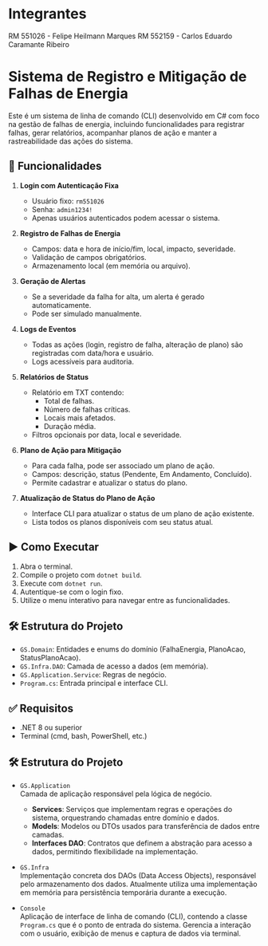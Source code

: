 # Integrantes
RM 551026 - Felipe Heilmann Marques
RM 552159 - Carlos Eduardo Caramante Ribeiro


# Sistema de Registro e Mitigação de Falhas de Energia

Este é um sistema de linha de comando (CLI) desenvolvido em C# com foco na gestão de falhas de energia, incluindo funcionalidades para registrar falhas, gerar relatórios, acompanhar planos de ação e manter a rastreabilidade das ações do sistema.

## 🎯 Funcionalidades

1. **Login com Autenticação Fixa**
   - Usuário fixo: `rm551026`
   - Senha: `admin1234!`
   - Apenas usuários autenticados podem acessar o sistema.

2. **Registro de Falhas de Energia**
   - Campos: data e hora de início/fim, local, impacto, severidade.
   - Validação de campos obrigatórios.
   - Armazenamento local (em memória ou arquivo).

3. **Geração de Alertas**
   - Se a severidade da falha for alta, um alerta é gerado automaticamente.
   - Pode ser simulado manualmente.

4. **Logs de Eventos**
   - Todas as ações (login, registro de falha, alteração de plano) são registradas com data/hora e usuário.
   - Logs acessíveis para auditoria.

5. **Relatórios de Status**
   - Relatório em TXT contendo:
     - Total de falhas.
     - Número de falhas críticas.
     - Locais mais afetados.
     - Duração média.
   - Filtros opcionais por data, local e severidade.

6. **Plano de Ação para Mitigação**
   - Para cada falha, pode ser associado um plano de ação.
   - Campos: descrição, status (Pendente, Em Andamento, Concluído).
   - Permite cadastrar e atualizar o status do plano.

7. **Atualização de Status do Plano de Ação**
   - Interface CLI para atualizar o status de um plano de ação existente.
   - Lista todos os planos disponíveis com seu status atual.

## ▶️ Como Executar

1. Abra o terminal.
2. Compile o projeto com `dotnet build`.
3. Execute com `dotnet run`.
4. Autentique-se com o login fixo.
5. Utilize o menu interativo para navegar entre as funcionalidades.

## 🛠 Estrutura do Projeto

- `GS.Domain`: Entidades e enums do domínio (FalhaEnergia, PlanoAcao, StatusPlanoAcao).
- `GS.Infra.DAO`: Camada de acesso a dados (em memória).
- `GS.Application.Service`: Regras de negócio.
- `Program.cs`: Entrada principal e interface CLI.

## ✅ Requisitos

- .NET 8 ou superior
- Terminal (cmd, bash, PowerShell, etc.)

## 🛠 Estrutura do Projeto

- `GS.Application`  
  Camada de aplicação responsável pela lógica de negócio.  
  - **Services**: Serviços que implementam regras e operações do sistema, orquestrando chamadas entre domínio e dados.  
  - **Models**: Modelos ou DTOs usados para transferência de dados entre camadas.  
  - **Interfaces DAO**: Contratos que definem a abstração para acesso a dados, permitindo flexibilidade na implementação.

- `GS.Infra`  
  Implementação concreta dos DAOs (Data Access Objects), responsável pelo armazenamento dos dados. Atualmente utiliza uma implementação em memória para persistência temporária durante a execução.

- `Console`  
  Aplicação de interface de linha de comando (CLI), contendo a classe `Program.cs` que é o ponto de entrada do sistema. Gerencia a interação com o usuário, exibição de menus e captura de dados via terminal.

